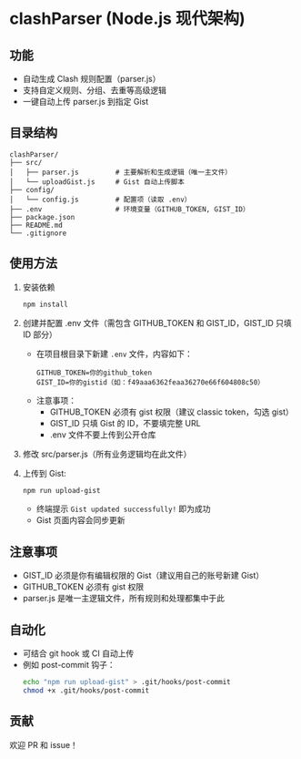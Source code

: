 # clashParser (Node.js 现代架构)

## 功能
- 自动生成 Clash 规则配置（parser.js）
- 支持自定义规则、分组、去重等高级逻辑
- 一键自动上传 parser.js 到指定 Gist

## 目录结构
```
clashParser/
├── src/
│   ├── parser.js         # 主要解析和生成逻辑（唯一主文件）
│   └── uploadGist.js     # Gist 自动上传脚本
├── config/
│   └── config.js         # 配置项（读取 .env）
├── .env                  # 环境变量（GITHUB_TOKEN, GIST_ID）
├── package.json
├── README.md
└── .gitignore
```

## 使用方法

1. 安装依赖
   ```sh
   npm install
   ```
2. 创建并配置 .env 文件（需包含 GITHUB_TOKEN 和 GIST_ID，GIST_ID 只填 ID 部分）
   - 在项目根目录下新建 `.env` 文件，内容如下：
     ```env
     GITHUB_TOKEN=你的github_token
     GIST_ID=你的gistid（如：f49aaa6362feaa36270e66f604808c50）
     ```
   - 注意事项：
     - GITHUB_TOKEN 必须有 gist 权限（建议 classic token，勾选 gist）
     - GIST_ID 只填 Gist 的 ID，不要填完整 URL
     - .env 文件不要上传到公开仓库
3. 修改 src/parser.js（所有业务逻辑均在此文件）
4. 上传到 Gist:
   ```bash
   npm run upload-gist
   ```

   - 终端提示 `Gist updated successfully!` 即为成功
   - Gist 页面内容会同步更新

## 注意事项
- GIST_ID 必须是你有编辑权限的 Gist（建议用自己的账号新建 Gist）
- GITHUB_TOKEN 必须有 gist 权限
- parser.js 是唯一主逻辑文件，所有规则和处理都集中于此

## 自动化
- 可结合 git hook 或 CI 自动上传
- 例如 post-commit 钩子：
  ```sh
  echo "npm run upload-gist" > .git/hooks/post-commit
  chmod +x .git/hooks/post-commit
  ```

## 贡献
欢迎 PR 和 issue！ 